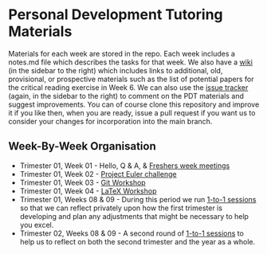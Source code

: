 # Personal Development Tutoring Materials

Materials for each week are stored in the repo. Each week includes a notes.md file which describes the tasks for that week. We also have a [wiki](https://github.com/siwells/pdt_materials/wiki) (in the sidebar to the right) which includes links to additional, old, provisional, or prospective materials such as the list of potential papers for the critical reading exercise in Week 6. We can also use the [issue tracker](https://github.com/siwells/pdt_materials/issues) (again, in the sidebar to the right) to comment on the PDT materials and suggest improvements. You can of course clone this repository and improve it if you like then, when you are ready, issue a pull request if you want us to consider your changes for incorporation into the main branch.

## Week-By-Week Organisation
+ Trimester 01, Week 01 - Hello, Q & A, & [Freshers week meetings](/meetings/)
+ Trimester 01, Week 02 - [Project Euler challenge](https://github.com/siwells/pdt_materials/tree/master/project.euler)
+ Trimester 01, Week 03 - [Git Workshop](https://github.com/siwells/pdt_materials/tree/master/git.workshop)
+ Trimester 01, Week 04 - [LaTeX Workshop](https://github.com/siwells/pdt_materials/tree/master/latex.workshop) 
+ Trimester 01, Weeks 08 & 09 - During this period we run [1-to-1 sessions](https://github.com/siwells/pdt_materials/tree/master/reflection) so that we can reflect privately upon how the first trimester is developing and plan any adjustments that might be necessary to help you excel.
+ Trimester 02, Weeks 08 & 09 - A second round of [1-to-1 sessions](https://github.com/siwells/pdt_materials/tree/master/reflection) to help us to reflect on both the second trimester and the year as a whole.
